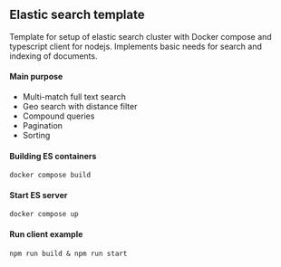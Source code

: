 ## Elastic search template
Template for setup of elastic search cluster with Docker compose and typescript client for nodejs. 
Implements basic needs for search and indexing of documents.

#### Main purpose
* Multi-match full text search
* Geo search with distance filter
* Compound queries
* Pagination
* Sorting

#### Building ES containers
```
docker compose build
```


#### Start ES server
```
docker compose up
```

#### Run client example
```
npm run build & npm run start
```




